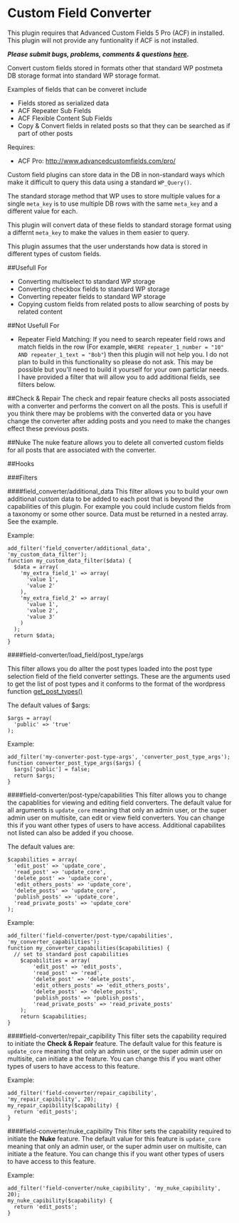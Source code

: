 # Custom Field Converter

This plugin requires that Advanced Custom Fields 5 Pro (ACF) in installed. This plugin will not provide any
funtionality if ACF is not installed.

***Please submit bugs, problems, comments & questions [here](https://github.com/Hube2/custom-field-converter/issues).***

Convert custom fields stored in formats other that standard WP postmeta DB storage format into standard WP
storage format.

Examples of fields that can be converet include
* Fields stored as serialized data
* ACF Repeater Sub Fields
* ACF Flexible Content Sub Fields
* Copy & Convert fields in related posts so that they can be searched as if part of other posts

Requires: 
* ACF Pro: http://www.advancedcustomfields.com/pro/

Custom field plugins can store data in the DB in non-standard ways which make it difficult to query this
data using a standard `WP_Query()`.

The standard storage method that WP uses to store multiple values for a single `meta_key` is to use multiple
DB rows with the same `meta_key` and a different value for each.

This plugin will convert data of these fields to standard storage format using a differnt `meta_key` to make 
the values in them easier to query.

This plugin assumes that the user understands how data is stored in different types of custom fields.

##Usefull For
* Converting multiselect to standard WP storage
* Converting checkbox fields to standard WP storage
* Converting repeater fields to standard WP storage
* Copying custom fields from related posts to allow searching of posts by related content

##Not Usefull For
* Repeater Field Matching: If you need to search repeater field rows and match fields in the row (For example, `WHERE repeater_1_number = "10" AND repeater_1_text = "Bob"`) then this plugin will not help you. I do not plan to build in this functionality so please do not ask. This may be possible but you'll need to build it yourself for your own particlar needs. I have provided a filter that will allow you to add additional fields, see filters below.

##Check & Repair
The check and repair feature checks all posts associated with a converter and performs the convert on all the posts. This is usefull if you think there may be problems with the converted data or you have change the converter after adding posts and you need to make the changes effect these previous posts.

##Nuke
The nuke feature allows you to delete all converted custom fields for all posts that are associated with the converter.

##Hooks

###Filters

####field_converter/additional_data
This filter allows you to build your own additional custom data to be added to each post that is beyond the capabilities of this plugin. For example you could include custom fields from a taxonomy or some other source. Data must be returned in a nested array. See the example.

Example:
```
add_filter('field_converter/additional_data', 'my_custom_data_filter');
function my_custom_data_filter($data) {
  $data = array(
    'my_extra_field_1' => array(
      'value 1',
      'value 2'
    ),
    'my_extra_field_2' => array(
      'value 1',
      'value 2',
      'value 3'
    )
  );
  return $data;
}
```


####field-converter/load_field/post_type/args

This filter allows you do allter the post types loaded into the post type selection field of the field converter settings. These are the arguments used to get the list of post types and it conforms to the format of the wordpress function [get_post_types()](https://codex.wordpress.org/Function_Reference/get_post_types)

The default values of $args:
```
$args = array(
  'public' => 'true'
);
```
Example:
```
add_filter('my-converter-post-type-args', 'converter_post_type_args');
function converter_post_type_args($args) {
  $args['public'] = false;
  return $args;
}
```


####field-converter/post-type/capabilities
This filter allows you to change the capablities for viewing and editing field converters. The default value for all arguments is `update_core` meaning that only an admin user, or the super admin user on multisite, can edit or view field converters. You can change this if you want other types of users to have access. Additional capabilites not listed can also be added if you choose.

The default values are:
```
$capabilities = array(
  'edit_post' => 'update_core',
  'read_post' => 'update_core',
  'delete_post' => 'update_core',
  'edit_others_posts' => 'update_core',
  'delete_posts' => 'update_core',
  'publish_posts' => 'update_core',
  'read_private_posts' => 'update_core'
);
```
Example:
```
add_filter('field-converter/post-type/capabilities', 'my_converter_capabilities');
function my_converter_capabilities($capabilities) {
  // set to standard post capabilities
	$capabilities = array(
		'edit_post' => 'edit_posts',
		'read_post' => 'read',
		'delete_post' => 'delete_posts',
		'edit_others_posts' => 'edit_others_posts',
		'delete_posts' => 'delete_posts',
		'publish_posts' => 'publish_posts',
		'read_private_posts' => 'read_private_posts'
	);
	return $capabilities;
}
```


####field-converter/repair_capibility
This filter sets the capability required to initiate the **Check & Repair** feature. The default value for this feature is `update_core` meaning that only an admin user, or the super admin user on multisite, can initiate a the feature. You can change this if you want other types of users to have access to this feature.

Example:
```
add_filter('field-converter/repair_capibility', 'my_repair_capibility', 20);
my_repair_capibility($capability) {
  return 'edit_posts';
}

```


####field-converter/nuke_capibility
This filter sets the capability required to initiate the **Nuke** feature. The default value for this feature is `update_core` meaning that only an admin user, or the super admin user on multisite, can initiate a the feature. You can change this if you want other types of users to have access to this feature.

Example:
```
add_filter('field-converter/nuke_capibility', 'my_nuke_capibility', 20);
my_nuke_capibility($capability) {
  return 'edit_posts';
}

```

